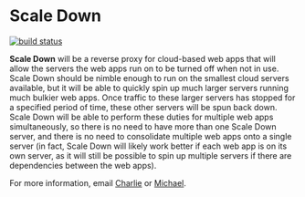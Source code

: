Scale Down
==========

[![build status](https://git.stuph.net/gitlabci/projects/1/status.png?ref=master)](https://git.stuph.net/gitlabci/projects/1?ref=master)

**Scale Down** will be a reverse proxy for cloud-based web apps that will allow the servers the web apps run on to be turned off when not in use. Scale Down should be nimble enough to run on the smallest cloud servers available, but it will be able to quickly spin up much larger servers running much bulkier web apps. Once traffic to these larger servers has stopped for a specified period of time, these other servers will be spun back down. Scale Down will be able to perform these duties for multiple web apps simultaneously, so there is no need to have more than one Scale Down server, and there is no need to consolidate multiple web apps onto a single server (in fact, Scale Down will likely work better if each web app is on its own server, as it will still be possible to spin up multiple servers if there are dependencies between the web apps).

For more information, email [Charlie](mailto://charlie@stuphlabs.com) or [Michael](mailto://michael@stuphlabs.com).
